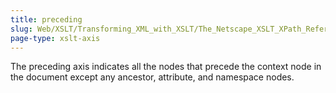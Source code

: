 ```yaml
---
title: preceding
slug: Web/XSLT/Transforming_XML_with_XSLT/The_Netscape_XSLT_XPath_Reference/Axes/preceding
page-type: xslt-axis
---
```




The preceding axis indicates all the nodes that precede the context node in the document except any ancestor, attribute, and namespace nodes.
